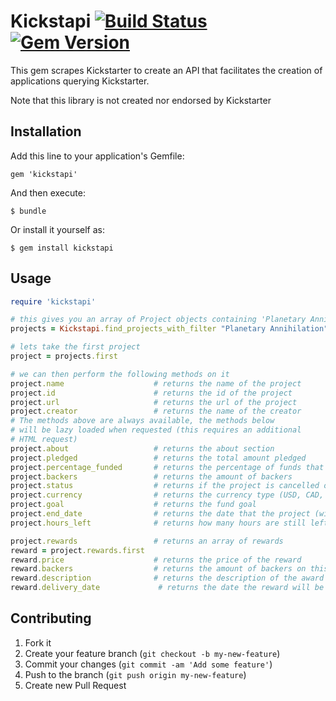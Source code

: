 # Kickstapi  [![Build Status](https://travis-ci.org/kvannotten/kickstapi.png?branch=master)](https://travis-ci.org/kvannotten/kickstapi) [![Gem Version](https://badge.fury.io/rb/kickstapi.svg)](http://badge.fury.io/rb/kickstapi)

This gem scrapes Kickstarter to create an API that facilitates the creation of applications querying Kickstarter.

Note that this library is not created nor endorsed by Kickstarter

## Installation

Add this line to your application's Gemfile:

    gem 'kickstapi'

And then execute:

    $ bundle

Or install it yourself as:

    $ gem install kickstapi

## Usage

```ruby
require 'kickstapi'

# this gives you an array of Project objects containing 'Planetary Annihilation'
projects = Kickstapi.find_projects_with_filter "Planetary Annihilation"

# lets take the first project
project = projects.first

# we can then perform the following methods on it
project.name                    # returns the name of the project
project.id                      # returns the id of the project
project.url                     # returns the url of the project
project.creator                 # returns the name of the creator
# The methods above are always available, the methods below
# will be lazy loaded when requested (this requires an additional
# HTML request)
project.about                   # returns the about section
project.pledged                 # returns the total amount pledged
project.percentage_funded       # returns the percentage of funds that have been achieved so far
project.backers                 # returns the amount of backers
project.status                  # returns if the project is cancelled or succesful or still running
project.currency                # returns the currency type (USD, CAD, GBP, EUR, ...)
project.goal                    # returns the fund goal
project.end_date                # returns the date that the project (will) end(s)
project.hours_left              # returns how many hours are still left on the project

project.rewards                 # returns an array of rewards
reward = project.rewards.first
reward.price                    # returns the price of the reward
reward.backers                  # returns the amount of backers on this award level
reward.description              # returns the description of the award
reward.delivery_date             # returns the date the reward will be delivered

```

## Contributing

1. Fork it
2. Create your feature branch (`git checkout -b my-new-feature`)
3. Commit your changes (`git commit -am 'Add some feature'`)
4. Push to the branch (`git push origin my-new-feature`)
5. Create new Pull Request
